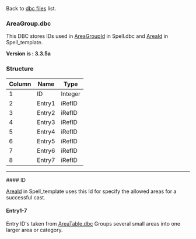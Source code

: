Back to [dbc files](dbc_files) list.

### AreaGroup.dbc

This DBC stores IDs used in [AreaGroupId](Spell.dbc#spelldbc) in Spell.dbc and [AreaId](https://github.com/cmangos/issues/wiki/spell_template#areaid) in Spell\_template.

**Version is : 3.3.5a**

### **Structure**

| **Column** | **Name** | **Type** |
|------------|----------|----------|
| 1          | ID       | Integer  |
| 2          | Entry1   | iRefID   |
| 3          | Entry2   | iRefID   |
| 4          | Entry3   | iRefID   |
| 5          | Entry4   | iRefID   |
| 6          | Entry5   | iRefID   |
| 7          | Entry6   | iRefID   |
| 8          | Entry7   | iRefID   |

<hr />
#### ID

[AreaId](https://github.com/cmangos/issues/wiki/spell_template#areaid) in Spell\_template uses this Id for specify the allowed areas for a successful cast.

#### Entry1-7

Entry ID's taken from [AreaTable.dbc](https://github.com/cmangos/issues/wiki/AreaTable.dbc#content)
Groups several small areas into one larger area or category.
